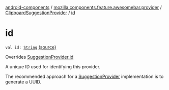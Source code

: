 [android-components](../../index.md) / [mozilla.components.feature.awesomebar.provider](../index.md) / [ClipboardSuggestionProvider](index.md) / [id](./id.md)

# id

`val id: `[`String`](https://kotlinlang.org/api/latest/jvm/stdlib/kotlin/-string/index.html) [(source)](https://github.com/mozilla-mobile/android-components/blob/master/components/feature/awesomebar/src/main/java/mozilla/components/feature/awesomebar/provider/ClipboardSuggestionProvider.kt#L31)

Overrides [SuggestionProvider.id](../../mozilla.components.concept.awesomebar/-awesome-bar/-suggestion-provider/id.md)

A unique ID used for identifying this provider.

The recommended approach for a [SuggestionProvider](../../mozilla.components.concept.awesomebar/-awesome-bar/-suggestion-provider/index.md) implementation is to generate a UUID.

